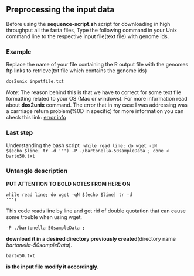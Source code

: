 ## Preprocessing the  input data
Before using the **sequence-script.sh** script for downloading in high throughput all the fasta files, Type the following command in your Unix command line to the respective input file(text file) with genome ids. 
### Example
Replace the name of your file containing the R output file with the genomes ftp links to retrieve(txt file which contains the genome ids)
```
dos2unix inputfile.txt
```
*Note*: The reason behind this is that we have to correct for some text file formatting related to your OS (Mac or windows). For more information read about **dos2unix** command. The error that in my case I was addressing was a carrriage return problem(%0D in specific) for more information you can check this link: 
[error info](https://stackoverflow.com/questions/22236197/how-to-remove-0d-from-end-of-url-when-using-wget)
### Last step
Understanding the bash script
<code>
while read line; do  wget -qN $(echo $line| tr -d '\"') -P ./bartonella-50sampleData ; done < barto50.txt
</code>
### Untangle description
**PUT ATTENTION TO BOLD NOTES FROM HERE ON**

<code>while read line; do  wget -qN $(echo $line| tr -d '\"')</code> 

This code reads line by line and get rid of double quotation that can cause some trouble when  using wget.

<code>-P ./bartonella-50sampleData ;</code>

**download it in a desired directory previously created**(directory name *bartonella-50sampleData*). 

<code>barto50.txt</code>

**is the input file modify it accordingly.**
